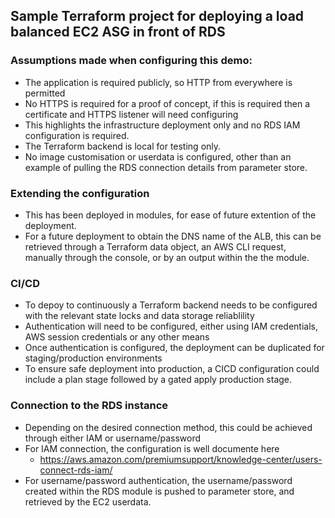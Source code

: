 ## Sample Terraform project for deploying a load balanced EC2 ASG in front of RDS ##

### Assumptions made when configuring this demo: ###
- The application is required publicly, so HTTP from everywhere is permitted
- No HTTPS is required for a proof of concept, if this is required then a certificate and HTTPS listener will need configuring
- This highlights the infrastructure deployment only and no RDS IAM configuration is required.
- The Terraform backend is local for testing only.
- No image customisation or userdata is configured, other than an example of pulling the RDS connection details from parameter store.

### Extending the configuration ###
- This has been deployed in modules, for ease of future extention of the deployment.
- For a future deployment to obtain the DNS name of the ALB, this can be retrieved through a Terraform data object, an AWS CLI request, manually through the console, or by an output within the the module.

### CI/CD ###
- To depoy to continuously a Terraform backend needs to be configured with the relevant state locks and data storage reliablility
- Authentication will need to be configured, either using IAM credentials, AWS session credentials or any other means
- Once authentication is configured, the deployment can be duplicated for staging/production environments
- To ensure safe deployment into production, a CICD configuration could include a plan stage followed by a gated apply production stage.

### Connection to the RDS instance ###
- Depending on the desired connection method, this could be achieved through either IAM or username/password
- For IAM connection, the configuration is well documente here
  - https://aws.amazon.com/premiumsupport/knowledge-center/users-connect-rds-iam/
- For username/password authentication, the username/password created within the RDS module is pushed to parameter store, and retrieved by the EC2 userdata.

